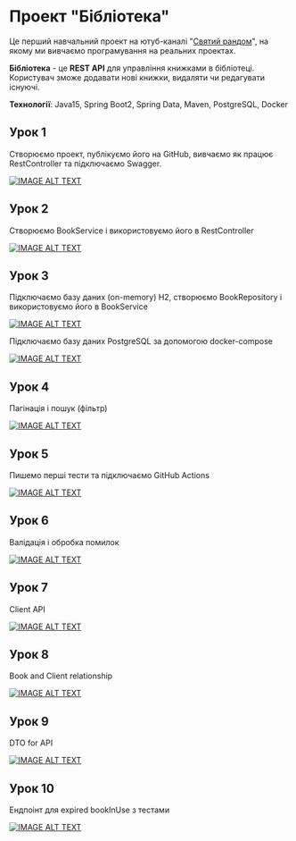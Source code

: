 # Проект "Бібліотека"

Це перший навчальний проект на ютуб-каналі "[Святий рандом](https://www.youtube.com/channel/UCWY7CN0ng--mvd8YvklYAyg)", на якому ми вивчаємо програмування на реальних проектах.

**Бібліотека** - це **REST API** для управління книжками в бібліотеці. Користувач зможе додавати нові книжки, видаляти чи редагувати існуючі. 

**Технології**: Java15, Spring Boot2, Spring Data, Maven, PostgreSQL, Docker

## Урок 1

Створюємо проект, публікуємо його на GitHub, вивчаємо як працює RestController та підключаємо Swagger.

[![IMAGE ALT TEXT](https://img.youtube.com/vi/J8qwa6nlVpY/0.jpg)](https://www.youtube.com/watch?v=J8qwa6nlVpY "Проект Бібліотека. Урок 1. RestController")

## Урок 2

Створюємо BookService і використовуємо його в RestController

[![IMAGE ALT TEXT](https://img.youtube.com/vi/UEd9WJxs3nQ/0.jpg)](https://www.youtube.com/watch?v=UEd9WJxs3nQ "Проект Бібліотека. Урок 2. Service")

## Урок 3

Підключаємо базу даних (on-memory) H2, створюємо BookRepository і використовуємо його в BookService

[![IMAGE ALT TEXT](https://img.youtube.com/vi/Vo3QyntWbOU/0.jpg)](https://www.youtube.com/watch?v=Vo3QyntWbOU "Проект Бібліотека. Урок 3.1. Repository")

Підключаємо базу даних PostgreSQL за допомогою docker-compose

[![IMAGE ALT TEXT](https://img.youtube.com/vi/7lLTxvhLkMI/0.jpg)](https://www.youtube.com/watch?v=7lLTxvhLkMI "Проект Бібліотека. Урок 3.2. Repository")

## Урок 4

Пагінація і пошук (фільтр)

[![IMAGE ALT TEXT](https://img.youtube.com/vi/1-cBrRira8k/0.jpg)](https://www.youtube.com/watch?v=1-cBrRira8k "Проект Бібліотека. Урок 4. Pagination and filtering")

## Урок 5

Пишемо перші тести та підключаємо GitHub Actions

[![IMAGE ALT TEXT](https://img.youtube.com/vi/EhWn4c4qY0c/0.jpg)](https://www.youtube.com/watch?v=EhWn4c4qY0c "Проект Бібліотека. Урок 5. Tests and GitHub Actions")

## Урок 6

Валідація і обробка помилок

[![IMAGE ALT TEXT](https://img.youtube.com/vi/5RdbrgF2iVo/0.jpg)](https://www.youtube.com/watch?v=5RdbrgF2iVo "Проект Бібліотека. Урок 6. Validation and exception handling")


## Урок 7

Client API 

[![IMAGE ALT TEXT](https://img.youtube.com/vi/QM0suggMBmI/0.jpg)](https://www.youtube.com/watch?v=QM0suggMBmI "Проект Бібліотека. Урок 7. Client API")


## Урок 8

Book and Client relationship

[![IMAGE ALT TEXT](https://img.youtube.com/vi/RcJQuMLdZKw/0.jpg)](https://www.youtube.com/watch?v=RcJQuMLdZKw "Проект Бібліотека. Урок 8. Book and Client relationship")

## Урок 9

DTO for API

[![IMAGE ALT TEXT](https://img.youtube.com/vi/-V8rgdYBHl8/0.jpg)](https://www.youtube.com/watch?v=-V8rgdYBHl8 "Проект Бібліотека. Урок 9. API DTO")


## Урок 10

Ендпоінт для expired bookInUse з тестами

[![IMAGE ALT TEXT](https://img.youtube.com/vi/yLilhI3tpuU/0.jpg)](https://www.youtube.com/watch?v=yLilhI3tpuU "Проект Бібліотека. Урок 10. Expired API")
